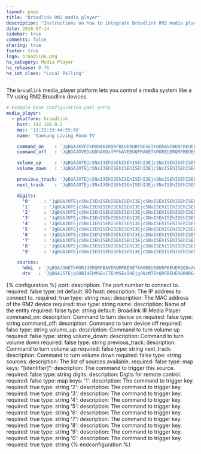 ```yaml
---
layout: page
title: "Broadlink RM2 media player"
description: "Instructions on how to integrate Broadlink RM2 media players within Home Assistant."
date: 2018-07-14
sidebar: true
comments: false
sharing: true
footer: true
logo: broadlink.png
ha_category: Media Player
ha_release: 0.76
ha_iot_class: "Local Polling"
---
```


The `broadlink` media_player platform lets you control a media system like a TV using RM2 Broadlink devices.

```yaml
# Example base configuration.yaml entry
media_player:
  - platform: broadlink
    host: 192.168.0.2
    mac: '11:22:33:44:55:66'
    name: 'Samsung Living Room TV'

    command_on    : 'JgBGAJKVETkRORA6ERQRFBEUERQRFBE5ETkQOhAVEBUQFREUEBUQOhEUERQRORE5EBURFBA6EBUQOhE5EBUQFRA6EDoRFBEADQUAAA=='
    command_off   : 'JgBGAJOVEDoQOhA6DxYPFhAVEBUQFRA6ETkROREUERQRFBEUEBUQFREUERQRORE5EBUQFRE5ETkRORE5ERUQFRA6DzsPFhAADQUAAA=='

    volume_up     : 'JgBGAJOTEjcSNxI3EhISEhISEhISEhI3EjcSNxISEhISEhISEhISNxI3EjcSEhISEhISEhISEhISEhISEjcSNxI3EjcSNxIABfgNBQ=='
    volume_down   : 'JgBGAJOTEjcSNxI3EhISEhISEhISEhI3EjcSNxISEhISEhISEhISNxI3EhISNxISEhISEhISEhISEhI3EhISNxI3EjcSNxIABfgNBQ=='

    previous_track: 'JgBGAJOTEjcSNxI3EhISEhISEhISEhI3EjcSNxISEhISEhISEhISEhISEhISEhI3EhISEhISEjcSNxI3EjcSEhI3EjcSNxIABfgNBQ=='
    next_track    : 'JgBGAJOTEjcSNxI3EhISEhISEhISEhI3EjcSNxISEhISEhISEhISEhI3EhISEhI3EhISEhISEjcSEhI3EjcSEhI3EjcSNxIABfgNBQ=='

    digits:
      '0'     : 'JgBGAJOTEjcSNxI3EhISEhISEhISEhI3EjcSNxISEhISEhISEhISEhISEhISEhISEjcSNxISEjcSNxI3EjcSNxISEhISNxIABfgNBQ=='
      '1'     : 'JgBGAJOTEjcSNxI3EhISEhISEhISEhI3EjcSNxISEhISEhISEhISEhISEhISEhISEjcSNxISEjcSNxI3EjcSNxISEhISNxIABfgNBQ=='
      '2'     : 'JgBGAJOTEjcSNxI3EhISEhISEhISEhI3EjcSNxISEhISEhISEhISEhISEhISEhISEjcSNxISEjcSNxI3EjcSNxISEhISNxIABfgNBQ=='
      '3'     : 'JgBGAJOTEjcSNxI3EhISEhISEhISEhI3EjcSNxISEhISEhISEhISEhISEhISEhISEjcSNxISEjcSNxI3EjcSNxISEhISNxIABfgNBQ=='
      '4'     : 'JgBGAJOTEjcSNxI3EhISEhISEhISEhI3EjcSNxISEhISEhISEhISEhISEhISEhISEjcSNxISEjcSNxI3EjcSNxISEhISNxIABfgNBQ=='
      '5'     : 'JgBGAJOTEjcSNxI3EhISEhISEhISEhI3EjcSNxISEhISEhISEhISEhISEhISEhISEjcSNxISEjcSNxI3EjcSNxISEhISNxIABfgNBQ=='
      '6'     : 'JgBGAJOTEjcSNxI3EhISEhISEhISEhI3EjcSNxISEhISEhISEhISEhISEhISEhISEjcSNxISEjcSNxI3EjcSNxISEhISNxIABfgNBQ=='
      '7'     : 'JgBGAJOTEjcSNxI3EhISEhISEhISEhI3EjcSNxISEhISEhISEhISEhISEhISEhISEjcSNxISEjcSNxI3EjcSNxISEhISNxIABfgNBQ=='
      '8'     : 'JgBGAJOTEjcSNxI3EhISEhISEhISEhI3EjcSNxISEhISEhISEhISEhISEhISEhISEjcSNxISEjcSNxI3EjcSNxISEhISNxIABfgNBQ=='
      '9'     : 'JgBGAJOTEjcSNxI3EhISEhISEhISEhI3EjcSNxISEhISEhISEhISEhISEhISEhISEjcSNxISEjcSNxI3EjcSNxISEhISNxIABfgNBQ=='

    sources:
      hdmi  : 'JgBGAJGWETkRORI4ERQRFBAVERQRFBE5ETkROREUEBURFBEUERQQOxA6EBUPOw8WDxYQFRA6DxYQFRA6EBUPOxA6ETkRFBEADQUAAA=='
      dtv   : 'JgBGAJSTEjgSOBI4EhMSExITEhMSExI4EjgSNxMTEhQRFBEUERQRORE4EhQSExITEhMSOBITEhMSExI4EjgSOBI4EhMSOBIADQUAAA=='
```

{% configuration %}
port:
  description: The port number to connect to.
  required: false
  type: int
  default: 80
host:
  description: The IP address to connect to.
  required: true
  type: string
mac:
  description: The MAC address of the RM2 device
  required: true
  type: string
name:
  description: Name of the entity
  required: false
  type: string
  default: Broadlink IR Media Player
command_on:
  description: Command to turn device on
  required: false
  type: string
command_off:
  description: Command to turn device off
  required: false
  type: string
volume_up:
  description: Command to turn volume up
  required: false
  type: string
volume_down:
  description: Command to turn volume down
  required: false
  type: string
previous_track:
  description: Command to turn volume up
  required: false
  type: string
next_track:
  description: Command to turn volume down
  required: false
  type: string
sources:
  description: The list of sources available.
  required: false
  type: map
  keys:
    "[identifier]":
      description: The command to trigger this source.
      required: false
      type: string
digits:
  description: Digits for remote control.
  required: false
  type: map
  keys:
    '1':
      description: The command to trigger key.
      required: true
      type: string
    '2':
      description: The command to trigger key.
      required: true
      type: string
    '3':
      description: The command to trigger key.
      required: true
      type: string
    '4':
      description: The command to trigger key.
      required: true
      type: string
    '5':
      description: The command to trigger key.
      required: true
      type: string
    '6':
      description: The command to trigger key.
      required: true
      type: string
    '7':
      description: The command to trigger key.
      required: true
      type: string
    '8':
      description: The command to trigger key.
      required: true
      type: string
    '9':
      description: The command to trigger key.
      required: true
      type: string
    '0':
      description: The command to trigger key.
      required: true
      type: string
{% endconfiguration %}
